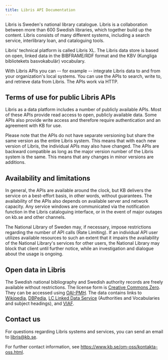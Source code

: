 ```yaml
---
title: Libris API Documentation
---
```

Libris is Sweden's national library catalogue. Libris is a collaboration between more than 600 Swedish libraries, which together build up the content. Libris consists of many different systems, including a search service, interlibrary loan, and cataloguing tools.

Libris' technical platform is called Libris XL. The Libris data store is based on open, linked data in the BIBFRAME/RDF format and the KBV (Kungliga bibliotekets basvokabulär) vocabulary.

With Libris APIs you can -- for example -- integrate Libris data to and from your organization's local systems. You can use the APIs to search, write to, and retrieve data from Libris. The APIs work via HTTP.

## Terms of use for public Libris APIs

Libris as a data platform includes a number of publicly available APIs. Most of these APIs provide read access to open, publicly available data. Some APIs also provide write access and therefore require authentication and an agreement with KB for use.

Please note that the APIs do not have separate versioning but share the same version as the entire Libris system. This means that with each new version of Libris, the individual APIs may also have changed. The APIs are backward compatible as long as the major version number of the Libris system is the same. This means that any changes in minor versions are additions.

## Availability and limitations

In general, the APIs are available around the clock, but KB delivers the service on a best-effort basis, in other words, without guarantees. The availability of the APIs also depends on available server and network capacity. Any service windows are communicated via the notification function in the Libris cataloguing interface, or in the event of major outages on kb.se and other channels.

The National Library of Sweden may, if necessary, impose restrictions regarding the number of API calls (Rate Limiting). If an individual API user utilizes available resources to such an extent that it impairs the availability of the National Library's services for other users, the National Library may block that client until further notice, while an investigation and dialogue about the usage is ongoing.

## Open data in Libris

The Swedish national bibliography and Swedish authority records are freely available without restrictions. The license form is [Creative Commons Zero](https://creativecommons.org/publicdomain/zero/1.0/legalcode.en). They can be accessed using [OAI-PMH](https://www.kb.se/4.2705879d169b8ba882a43ef.html). The data contains links to [Wikipedia](https://www.wikipedia.org/), [DBPedia](https://wiki.dbpedia.org/), [LC Linked Data Service](http://id.loc.gov/) (Authorities and Vocabularies and subject headings), and [VIAF](http://viaf.org/).

## Contact us

For questions regarding Libris systems and services, you can send an email to libris@kb.se.

For further contact information, see https://www.kb.se/om-oss/kontakta-oss.html.